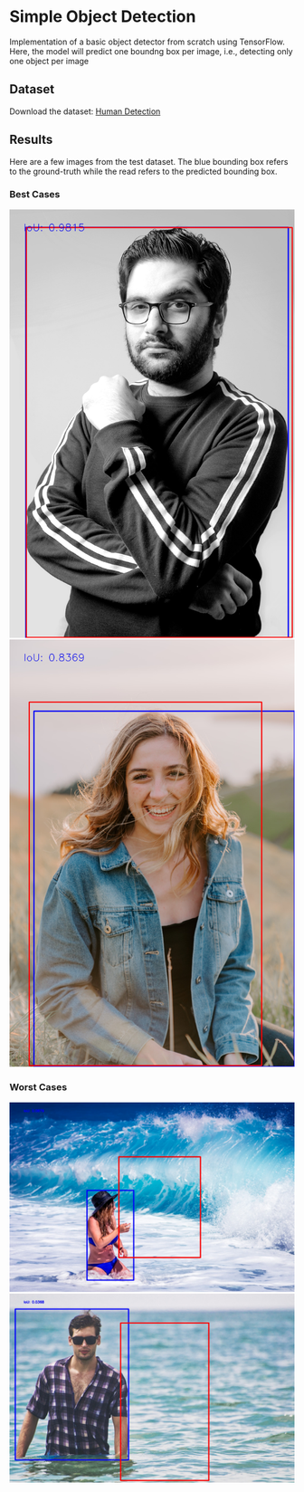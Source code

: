 # Simple Object Detection
Implementation of a basic object detector from scratch using TensorFlow. Here, the model will predict one boundng box per image, i.e., detecting only one object per image

## Dataset
Download the dataset: [Human Detection](https://www.kaggle.com/datasets/nikhilroxtomar/human-detection/download?datasetVersionNumber=1)

## Results
Here are a few images from the test dataset. The blue bounding box refers to the ground-truth while the read refers to the predicted bounding box.

### Best Cases
![](results/photo-1608791952180-79294109d843.jpg)
![](results/photo-1525134479668-1bee5c7c6845.jpg)

### Worst Cases
![](results/photo-1466709270977-7b387d9d3471.jpg)
![](results/photo-1518182457238-aacf9536971d.jpg)
